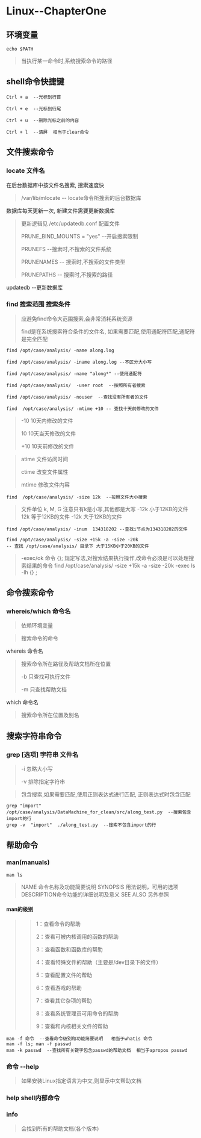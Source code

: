 # Linux--ChapterOne

## 环境变量
```shell
echo $PATH
```

> 当执行某一命令时,系统搜索命令的路径

## shell命令快捷键
```shell
Ctrl + a  --光标到行首

Ctrl + e  --光标到行尾

Ctrl + u  --删除光标之前的内容

Ctrl + l  --清屏  相当于clear命令
```



## 文件搜索命令

### locate  文件名

在后台数据库中按文件名搜索, 搜索速度快

> /var/lib/mlocate   -- locate命令所搜索的后台数据库

数据库每天更新一次, 新建文件需要更新数据库

> 更新逻辑见 /etc/updatedb.conf 配置文件
>
> PRUNE_BIND_MOUNTS = "yes"  --开启搜索限制
>
> PRUNEFS  --搜索时,不搜索的文件系统
>
> PRUNENAMES -- 搜索时,不搜索的文件类型
>
> PRUNEPATHS -- 搜索时,不搜索的路径

updatedb  --更新数据库

### find 搜索范围  搜索条件

> 应避免find命令大范围搜索,会非常消耗系统资源
>
> find是在系统搜索符合条件的文件名, 如果需要匹配,使用通配符匹配,通配符是完全匹配 

```shell
find /opt/case/analysis/ -name along.log

find /opt/case/analysis/ -iname along.log --不区分大小写

find /opt/case/analysis/ -name "along*" --使用通配符

find /opt/case/analysis/  -user root  --按照所有者搜索

find /opt/case/analysis/ -nouser  --查找没有所有者的文件

find  /opt/case/analysis/ -mtime +10 -- 查找十天前修改的文件
```
> -10 10天内修改的文件
>
> 10 10天当天修改的文件
>
> +10 10天前修改的文件

>atime 文件访问时间
>
>ctime 改变文件属性
>
>mtime 修改文件内容


```shell
find  /opt/case/analysis/ -size 12k  --按照文件大小搜索
```
>文件单位 k, M, G  注意只有k是小写,其他都是大写
>-12k 小于12KB的文件
>12k 等于12KB的文件
>-12k 大于12KB的文件

```shell
find /opt/case/analysis/ -inum  134318202 --查找i节点为134318202的文件
```

```shell
find /opt/case/analysis/ -size +15k -a -size -20k
-- 查找 /opt/case/analysis/ 目录下 大于15KB小于20KB的文件
```
> -exec/ok 命令 {}\;  规定写法,对搜索结果执行操作,改命令必须是可以处理搜索结果的命令
> find /opt/case/analysis/ -size +15k -a -size -20k  -exec ls -lh {} \;



## 命令搜索命令

### whereis/which  命令名 

> 依赖环境变量

> 搜索命令的命令

whereis 命令名

> 搜索命令所在路径及帮助文档所在位置
>
> -b  只查找可执行文件
>
> -m 只查找帮助文档

which 命令名

> 搜索命令所在位置及别名



## 搜索字符串命令

### grep [选项] 字符串 文件名

> -i 忽略大小写
>
> -v 排除指定字符串

> 包含搜索,如果需要匹配,使用正则表达式进行匹配, 正则表达式时包含匹配

```shell
grep "import"  /opt/case/analysis/DataMachine_for_clean/src/along_test.py  --搜索包含import的行
grep -v  "import"  ./along_test.py  --搜索不包含import的行
```



## 帮助命令

### man(manuals)

```shell
man ls
```

> NAME  命令名称及功能简要说明
> SYNOPSIS  用法说明，可用的选项
> DESCRIPTION命令功能的详细说明及意义
> SEE ALSO  另外参照 

#### man的级别

> > 1：查看命令的帮助
> >
> > 2：查看可被内核调用的函数的帮助
> >
> > 3：查看函数和函数库的帮助
> >
> > 4：查看特殊文件的帮助（主要是/dev目录下的文件）
> >
> > 5：查看配置文件的帮助
> >
> > 6：查看游戏的帮助
> >
> > 7：查看其它杂项的帮助
> >
> > 8：查看系统管理员可用命令的帮助
> >
> > 9：查看和内核相关文件的帮助

```shell
man -f 命令  --查看命令级别和功能简要说明   相当于whatis 命令
man -f ls; man -f passwd
man -k passwd  --查找所有关键字包含passwd的帮助文档  相当于apropos passwd
```

### 命令 --help

> 如果安装Linux指定语言为中文,则显示中文帮助文档

### help shell内部命令

### info

> 会找到所有的帮助文档(各个版本)

